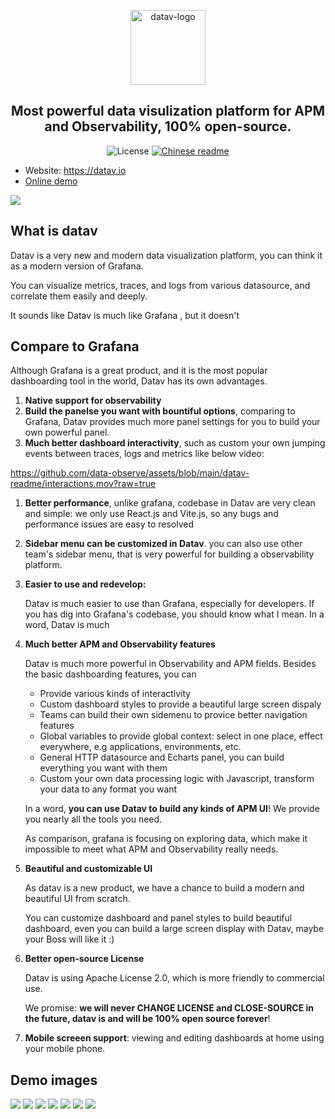 <p align="center">
  <img src="https://datav.io/logo.png" alt="datav-logo" width="120" />
</p>


<h2 align="center">
  Most powerful data visulization platform for APM and Observability, 100% open-source.
</h2>

<p align="center">
    <img alt="License" src="https://img.shields.io/badge/license-Apache2.0-brightgreen"> 
    <a href="/https://github.com/data-observe/datav/blob/main/README_CN.md"><img alt="Chinese readme" src="https://img.shields.io/badge/中文-Readme-brightgreen"></a>
</p>

- Website: https://datav.io
- [Online demo](https://play.datav.io)

<img src="https://github.com/data-observe/assets/blob/main/datav-readme/home-example1.jpg?raw=true" />

## What is datav
<p>Datav is a very new and modern data visualization platform, you can think it as a modern version of Grafana. </p>

<p>You can visualize metrics, traces, and logs from various datasource, and correlate them easily and deeply.</p>

<p>It sounds like Datav is much like Grafana , but it doesn't </p>

## Compare to Grafana

Although Grafana is a great product, and it is the most popular dashboarding tool in the world, Datav has its own advantages.

1. **Native support for observability**
2. **Build the panelse you want with bountiful options**, comparing to Grafana, Datav provides much more panel settings for you to build your own powerful panel.
3. **Much better dashboard interactivity**, such as custom your own jumping events between traces, logs and metrics like below video: 

https://github.com/data-observe/assets/blob/main/datav-readme/interactions.mov?raw=true

1. **Better performance**, unlike grafana, codebase in Datav are very clean and simple: we only use React.js and Vite.js, so any bugs and performance issues are easy to resolved
2. **Sidebar menu can be customized in Datav**. 
   you can also use other team's sidebar menu, that is very powerful for building a observability platform.
3. **Easier to use and redevelop:**
  
   Datav is much easier to use than Grafana, especially for developers. If you has dig into Grafana's codebase, you should know what I mean. In a word, Datav is much 
4. **Much better APM and Observability features**

    Datav is much more powerful in Observability and APM fields. Besides the basic dashboarding features, you can 

    - Provide various kinds of interactivity
    - Custom dashboard styles to provide a beautiful large screen dispaly 
    - Teams can build their own sidemenu to provice better navigation features
    - Global variables to provide global context: select in one place, effect everywhere, e.g applications, environments, etc. 
    - General HTTP datasource and Echarts panel, you can build everything you want with them 
    - Custom your own data processing logic with Javascript, transform your data to any format you want

    In a word, **you can use Datav to build any kinds of APM UI**! We provide you nearly all the tools you need. 

    As comparison, grafana is focusing on exploring data, which make it impossible to meet what APM and Observability really needs.

5. **Beautiful and customizable UI**

    As datav is a new product, we have a chance to build a modern and beautiful UI from scratch. 

    You can customize dashboard and panel styles to build beautiful dashboard, even you can build a large screen display with Datav, maybe your Boss will like it :)

6.  **Better open-source License**

    Datav is using Apache License 2.0, which is more friendly to commercial use.

    We promise: **we will never CHANGE LICENSE and CLOSE-SOURCE in the future, datav is and will be 100% open source forever**!

7.   **Mobile screeen support**: viewing and editing dashboards at home using your mobile phone.



<!-- 
## Visitors Count

<img align="left" src = "https://profile-counter.glitch.me/datav/count.svg" alt ="Loading"> -->




## Demo images

<img src="https://github.com/data-observe/assets/blob/main/datav-readme/home-example1.jpg?raw=true" />

<img src="https://github.com/data-observe/assets/blob/main/datav-readme/runtime-example.jpg?raw=true" />

<img src="https://github.com/data-observe/assets/blob/main/datav-readme/host-example.jpg?raw=true" />

<img src="https://github.com/data-observe/assets/blob/main/datav-readme/trace-search-example.jpg?raw=true" />

<img src="https://github.com/data-observe/assets/blob/main/datav-readme/trace-example.jpg?raw=true" />

<img src="https://github.com/data-observe/assets/blob/main/datav-readme/log-example.jpg?raw=true" />

<img src="https://github.com/data-observe/assets/blob/main/datav-readme/alert-example.jpg?raw=true" />





